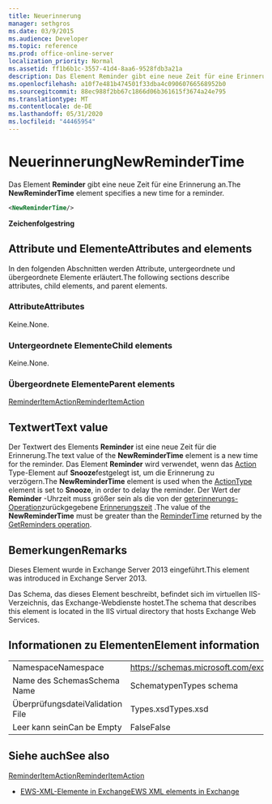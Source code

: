 ```yaml
---
title: Neuerinnerung
manager: sethgros
ms.date: 03/9/2015
ms.audience: Developer
ms.topic: reference
ms.prod: office-online-server
localization_priority: Normal
ms.assetid: ff1b6b1c-3557-41d4-8aa6-9528fdb3a21a
description: Das Element Reminder gibt eine neue Zeit für eine Erinnerung an.
ms.openlocfilehash: a10f7e481b474501f33dba4c09060766568952b0
ms.sourcegitcommit: 88ec988f2bb67c1866d06b361615f3674a24e795
ms.translationtype: MT
ms.contentlocale: de-DE
ms.lasthandoff: 05/31/2020
ms.locfileid: "44465954"
---
```

# <a name="newremindertime"></a><span data-ttu-id="52dbb-103">Neuerinnerung</span><span class="sxs-lookup"><span data-stu-id="52dbb-103">NewReminderTime</span></span>

<span data-ttu-id="52dbb-104">Das Element **Reminder** gibt eine neue Zeit für eine Erinnerung an.</span><span class="sxs-lookup"><span data-stu-id="52dbb-104">The **NewReminderTime** element specifies a new time for a reminder.</span></span> 
  
```XML
<NewReminderTime/>
```

 <span data-ttu-id="52dbb-105">**Zeichenfolge**</span><span class="sxs-lookup"><span data-stu-id="52dbb-105">**string**</span></span>
## <a name="attributes-and-elements"></a><span data-ttu-id="52dbb-106">Attribute und Elemente</span><span class="sxs-lookup"><span data-stu-id="52dbb-106">Attributes and elements</span></span>

<span data-ttu-id="52dbb-107">In den folgenden Abschnitten werden Attribute, untergeordnete und übergeordnete Elemente erläutert.</span><span class="sxs-lookup"><span data-stu-id="52dbb-107">The following sections describe attributes, child elements, and parent elements.</span></span>
  
### <a name="attributes"></a><span data-ttu-id="52dbb-108">Attribute</span><span class="sxs-lookup"><span data-stu-id="52dbb-108">Attributes</span></span>

<span data-ttu-id="52dbb-109">Keine.</span><span class="sxs-lookup"><span data-stu-id="52dbb-109">None.</span></span>
  
### <a name="child-elements"></a><span data-ttu-id="52dbb-110">Untergeordnete Elemente</span><span class="sxs-lookup"><span data-stu-id="52dbb-110">Child elements</span></span>

<span data-ttu-id="52dbb-111">Keine.</span><span class="sxs-lookup"><span data-stu-id="52dbb-111">None.</span></span>
  
### <a name="parent-elements"></a><span data-ttu-id="52dbb-112">Übergeordnete Elemente</span><span class="sxs-lookup"><span data-stu-id="52dbb-112">Parent elements</span></span>

[<span data-ttu-id="52dbb-113">ReminderItemAction</span><span class="sxs-lookup"><span data-stu-id="52dbb-113">ReminderItemAction</span></span>](reminderitemaction.md)
  
## <a name="text-value"></a><span data-ttu-id="52dbb-114">Textwert</span><span class="sxs-lookup"><span data-stu-id="52dbb-114">Text value</span></span>

<span data-ttu-id="52dbb-115">Der Textwert des Elements **Reminder** ist eine neue Zeit für die Erinnerung.</span><span class="sxs-lookup"><span data-stu-id="52dbb-115">The text value of the **NewReminderTime** element is a new time for the reminder.</span></span> <span data-ttu-id="52dbb-116">Das Element **Reminder** wird verwendet, wenn das [Action](actiontype-reminderactiontype.md) Type-Element auf **Snooze**festgelegt ist, um die Erinnerung zu verzögern.</span><span class="sxs-lookup"><span data-stu-id="52dbb-116">The **NewReminderTime** element is used when the [ActionType](actiontype-reminderactiontype.md) element is set to **Snooze**, in order to delay the reminder.</span></span> <span data-ttu-id="52dbb-117">Der Wert der **Reminder** -Uhrzeit muss größer sein als die von der [geterinnerungs-Operation](getreminders-operation.md)zurückgegebene [Erinnerungszeit](remindertime.md) .</span><span class="sxs-lookup"><span data-stu-id="52dbb-117">The value of the **NewReminderTime** must be greater than the [ReminderTime](remindertime.md) returned by the [GetReminders operation](getreminders-operation.md).</span></span>
  
## <a name="remarks"></a><span data-ttu-id="52dbb-118">Bemerkungen</span><span class="sxs-lookup"><span data-stu-id="52dbb-118">Remarks</span></span>

<span data-ttu-id="52dbb-119">Dieses Element wurde in Exchange Server 2013 eingeführt.</span><span class="sxs-lookup"><span data-stu-id="52dbb-119">This element was introduced in Exchange Server 2013.</span></span>
  
<span data-ttu-id="52dbb-120">Das Schema, das dieses Element beschreibt, befindet sich im virtuellen IIS-Verzeichnis, das Exchange-Webdienste hostet.</span><span class="sxs-lookup"><span data-stu-id="52dbb-120">The schema that describes this element is located in the IIS virtual directory that hosts Exchange Web Services.</span></span>
  
## <a name="element-information"></a><span data-ttu-id="52dbb-121">Informationen zu Elementen</span><span class="sxs-lookup"><span data-stu-id="52dbb-121">Element information</span></span>

|||
|:-----|:-----|
|<span data-ttu-id="52dbb-122">Namespace</span><span class="sxs-lookup"><span data-stu-id="52dbb-122">Namespace</span></span>  <br/> |https://schemas.microsoft.com/exchange/services/2006/types  <br/> |
|<span data-ttu-id="52dbb-123">Name des Schemas</span><span class="sxs-lookup"><span data-stu-id="52dbb-123">Schema Name</span></span>  <br/> |<span data-ttu-id="52dbb-124">Schematypen</span><span class="sxs-lookup"><span data-stu-id="52dbb-124">Types schema</span></span>  <br/> |
|<span data-ttu-id="52dbb-125">Überprüfungsdatei</span><span class="sxs-lookup"><span data-stu-id="52dbb-125">Validation File</span></span>  <br/> |<span data-ttu-id="52dbb-126">Types.xsd</span><span class="sxs-lookup"><span data-stu-id="52dbb-126">Types.xsd</span></span>  <br/> |
|<span data-ttu-id="52dbb-127">Leer kann sein</span><span class="sxs-lookup"><span data-stu-id="52dbb-127">Can be Empty</span></span>  <br/> |<span data-ttu-id="52dbb-128">False</span><span class="sxs-lookup"><span data-stu-id="52dbb-128">False</span></span>  <br/> |
   
## <a name="see-also"></a><span data-ttu-id="52dbb-129">Siehe auch</span><span class="sxs-lookup"><span data-stu-id="52dbb-129">See also</span></span>



[<span data-ttu-id="52dbb-130">ReminderItemAction</span><span class="sxs-lookup"><span data-stu-id="52dbb-130">ReminderItemAction</span></span>](reminderitemaction.md)


- [<span data-ttu-id="52dbb-131">EWS-XML-Elemente in Exchange</span><span class="sxs-lookup"><span data-stu-id="52dbb-131">EWS XML elements in Exchange</span></span>](ews-xml-elements-in-exchange.md)

